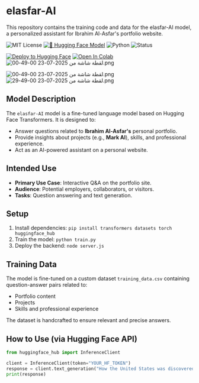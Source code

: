 # elasfar-AI
This repository contains the training code and data for the elasfar-AI model, a personalized assistant for Ibrahim Al-Asfar's portfolio website.

![MIT License](https://img.shields.io/github/license/Mark-Lasfar/elasfar-AI?color=green)
[![🤗 Hugging Face Model](https://img.shields.io/badge/🤗%20Model-Available-blue)](https://huggingface.co/ibrahimlasfar/elasfar-AI)
![Python](https://img.shields.io/badge/python-3.9%2B-blue.svg)
![Status](https://img.shields.io/badge/status-Experimental-orange)

[![Deploy to Hugging Face](https://img.shields.io/badge/🚀%20Deploy-Hugging%20Face-blueviolet?logo=huggingface)](https://huggingface.co/new?model=ibrahimlasfar/elasfar-AI)
[![Open In Colab](https://colab.research.google.com/assets/colab-badge.svg)](https://colab.research.google.com/github/Mark-Lasfar/elasfar-AI/blob/main/train.ipynb)
![لقطة شاشة من 2025-07-23 00-49-00.png]([g](https://private-user-images.githubusercontent.com/208757814/469892241-f7eb7718-8238-4e53-8f21-ea893e6951f5.png?jwt=eyJhbGciOiJIUzI1NiIsInR5cCI6IkpXVCJ9.eyJpc3MiOiJnaXRodWIuY29tIiwiYXVkIjoicmF3LmdpdGh1YnVzZXJjb250ZW50LmNvbSIsImtleSI6ImtleTUiLCJleHAiOjE3NTMyOTU3NzQsIm5iZiI6MTc1MzI5NTQ3NCwicGF0aCI6Ii8yMDg3NTc4MTQvNDY5ODkyMjQxLWY3ZWI3NzE4LTgyMzgtNGU1My04ZjIxLWVhODkzZTY5NTFmNS5wbmc_WC1BbXotQWxnb3JpdGhtPUFXUzQtSE1BQy1TSEEyNTYmWC1BbXotQ3JlZGVudGlhbD1BS0lBVkNPRFlMU0E1M1BRSzRaQSUyRjIwMjUwNzIzJTJGdXMtZWFzdC0xJTJGczMlMkZhd3M0X3JlcXVlc3QmWC1BbXotRGF0ZT0yMDI1MDcyM1QxODMxMTRaJlgtQW16LUV4cGlyZXM9MzAwJlgtQW16LVNpZ25hdHVyZT1kYjljMTFmZmZhZGI4OTI2MzNkNDllY2VkZmE0MDk2MGI5ZmNmZWI3OTE2MzZlNmEwNWFkNWRmZmMwMGM2Y2EyJlgtQW16LVNpZ25lZEhlYWRlcnM9aG9zdCJ9.TShnSOaR9LuCo-yCFaRPBjCfY7RYFeWMHahfjo066bo))

![لقطة شاشة من 2025-07-23 00-49-00.png](https://cdn-uploads.huggingface.co/production/uploads/67b8eabdd6935890f93be7b7/9CfhAe8lKTE3X32WF6Wmx.png)
![لقطة شاشة من 2025-07-23 00-49-29.png](https://cdn-uploads.huggingface.co/production/uploads/67b8eabdd6935890f93be7b7/nAH1yn4nTQJkxPThKqft7.png)

## Model Description

The `elasfar-AI` model is a fine-tuned language model based on Hugging Face Transformers. It is designed to:
- Answer questions related to **Ibrahim Al-Asfar's** personal portfolio.
- Provide insights about projects (e.g., **Mark AI**), skills, and professional experience.
- Act as an AI-powered assistant on a personal website.

## Intended Use

- **Primary Use Case**: Interactive Q&A on the portfolio site.
- **Audience**: Potential employers, collaborators, or visitors.
- **Tasks**: Question answering and text generation.

## Setup
1. Install dependencies: `pip install transformers datasets torch huggingface_hub`
2. Train the model: `python train.py`
3. Deploy the backend: `node server.js`

## Training Data

The model is fine-tuned on a custom dataset `training_data.csv` containing question-answer pairs related to:
- Portfolio content
- Projects
- Skills and professional experience

The dataset is handcrafted to ensure relevant and precise answers.

## How to Use (via Hugging Face API)

```python
from huggingface_hub import InferenceClient

client = InferenceClient(token="YOUR_HF_TOKEN")
response = client.text_generation("How the United States was discovered ?", model="ibrahimlasfar/elasfar-AI") 
print(response)
